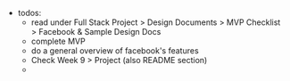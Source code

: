 + todos:
  - read under Full Stack Project > Design Documents > MVP Checklist > Facebook & Sample Design Docs
  - complete MVP
  - do a general overview of facebook's features
  - Check Week 9 > Project (also README section)
  -